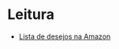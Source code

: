 # Leitura

- [Lista de desejos na Amazon](https://www.amazon.com.br/hz/wishlist/ls/33ZJ51UIBXXZV?ref_=wl_share)
